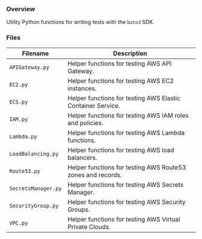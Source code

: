 ### Overview

Utility Python functions for writing tests with the `boto3` SDK.

### Files

| Filename                   | Description                                                                         |
|----------------------------|-------------------------------------------------------------------------------------|
| `APIGateway.py`            | Helper functions for testing AWS API Gateway.                                       |
| `EC2.py`                   | Helper functions for testing AWS EC2 instances.                                     |
| `ECS.py`                   | Helper functions for testing AWS Elastic Container Service.                         |
| `IAM.py`                   | Helper functions for testing AWS IAM roles and policies.                            |
| `Lambda.py`                | Helper functions for testing AWS Lambda functions.                                  |
| `LoadBalancing.py`         | Helper functions for testing AWS load balancers.                                    |
| `Route53.py`               | Helper functions for testing AWS Route53 zones and records.                         |
| `SecretsManager.py`        | Helper functions for testing AWS Secrets Manager.                                   |
| `SecurityGroup.py`         | Helper functions for testing AWS Security Groups.                                   |
| `VPC.py`                   | Helper functions for testing AWS Virtual Private Clouds.                            |